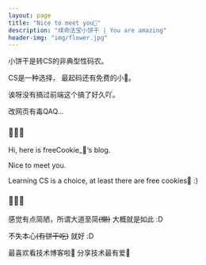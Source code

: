 ```yaml
---
layout: page
title: "Nice to meet you🍪"
description: "续命法宝小饼干 | You are amazing"
header-img: "img/flower.jpg"
---
```


小饼干是转CS的非典型性码农。

CS是一种选择， 最起码还有免费的小🍪。

诶呀没有搞过前端这个搞了好久吖。

改网页有毒QAQ...

### 🍪🍪🍪

Hi, here is freeCookie_🍪‘s blog.

Nice to meet you. 

Learning CS is a choice, at least there are free cookies🍪 :)

### 🍪🍪🍪

感觉有点简陋，所谓大道至简~~(懒)~~ 大概就是如此 :D

不失本心~~(有饼干吃)~~ 就好 :D

最喜欢看技术博客啦🍥 分享技术最有爱🎾



<center>
    <p><img src=""></p>
</center>









